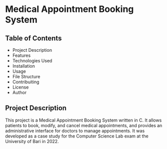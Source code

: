 # Medical Appointment Booking System
## Table of Contents
- Project Description
- Features
- Technologies Used
- Installation
- Usage
- File Structure
- Contribuiting
- License
- Author

## Project Description
This project is a Medical Appointment Booking System written in C. It allows patients to book, modify, and cancel medical appointments, and provides an administrative interface for doctors to manage appointments. 
It was developed as a case study for the Computer Science Lab exam at the University of Bari in 2022.

